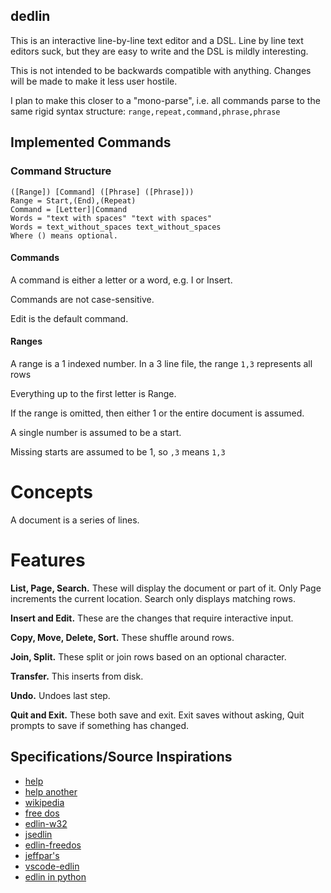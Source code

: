 dedlin
------

This is an interactive line-by-line text editor and a DSL. Line by line text
editors suck, but they are easy to write and the DSL is mildly interesting.

This is not intended to be backwards compatible with anything. Changes will be made
to make it less user hostile.

I plan to make this closer to a "mono-parse", i.e. all commands
parse to the same rigid syntax structure: `range,repeat,command,phrase,phrase` 

## Implemented Commands
### Command Structure
```
([Range]) [Command] ([Phrase] ([Phrase]))
Range = Start,(End),(Repeat)
Command = [Letter]|Command
Words = "text with spaces" "text with spaces"
Words = text_without_spaces text_without_spaces
Where () means optional.
```

#### Commands
A command is either a letter or a word, e.g. I or Insert.

Commands are not case-sensitive.

Edit is the default command.

#### Ranges
A range is a 1 indexed number. In a 3 line file, the range `1,3` represents all rows

Everything up to the first letter is Range.

If the range is omitted, then either 1 or the entire document is assumed.

A single number is assumed to be a start.

Missing starts are assumed to be 1, so `,3` means `1,3`

# Concepts
A document is a series of lines.

# Features
**List, Page, Search.** These will display the document or part of it. Only Page increments the current location.
Search only displays matching rows.

**Insert and Edit.** These are the changes that require interactive input.

**Copy, Move, Delete, Sort.** These shuffle around rows.

**Join, Split.** These split or join rows based on an optional character.

**Transfer.** This inserts from disk.

**Undo.** Undoes last step.

**Quit and Exit.** These both save and exit. Exit saves without asking, Quit prompts to save if something has changed.

## Specifications/Source Inspirations
- [help](http://home.mnet-online.de/willybilly/fdhelp-dos/en/hhstndrd/base/edlin.htm)
- [help another](https://www.computerhope.com/edlin.htm)
- [wikipedia](https://en.wikipedia.org/wiki/Edlin)
- [free dos](https://github.com/FDOS/edlin/blob/master/msgs-en.h)
- [edlin-w32](https://github.com/yudenisov/edlin-w32)
- [jsedlin](https://github.com/LHerrmeyer/jsedlin)
- [edlin-freedos](https://opensource.com/article/21/6/edlin-freedos)
- [jeffpar's](https://jeffpar.github.io/kbarchive/kb/067/Q67706/)
- [vscode-edlin](https://github.com/FFengIll/vscode-edlin)
- [edlin in python](https://github.com/firefish111/edlin/blob/master/main.py)